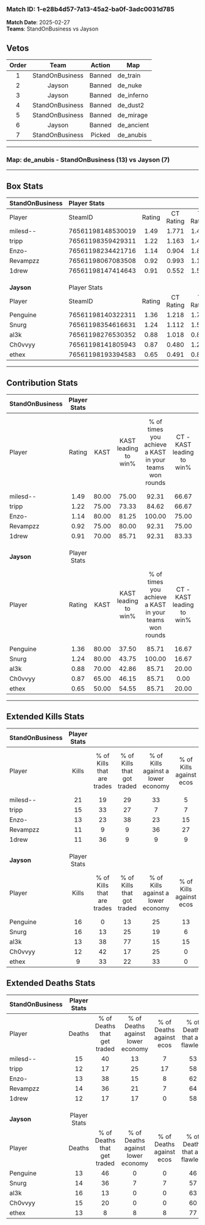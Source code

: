 ### Match ID: 1-e28b4d57-7a13-45a2-ba0f-3adc0031d785  
**Match Date**: 2025-02-27  
**Teams**: StandOnBusiness vs Jayson  

## Vetos  

| Order | Team | Action | Map |
| :---: | :--: | :----: | --- |
| 1 | StandOnBusiness | Banned | de_train |
| 2 | Jayson | Banned | de_nuke |
| 3 | Jayson | Banned | de_inferno |
| 4 | StandOnBusiness | Banned | de_dust2 |
| 5 | StandOnBusiness | Banned | de_mirage |
| 6 | Jayson | Banned | de_ancient |
| 7 | StandOnBusiness | Picked | de_anubis |

---  

### **Map**: de_anubis - StandOnBusiness (13) vs Jayson (7)  
---  

## Box Stats  

| **StandOnBusiness** | Player Stats      |        |           |          |       |       |       |         |        |      |     |
| :- | :- | :-: | :-: | :-: | :-: | :-: | :-: | :-: | :-: | :-: | :-: |
| Player              | SteamID           | Rating | CT Rating | T Rating | KAST  |  ADR  | Kills | Assists | Deaths | K/D  | HS% |
| milesd--            | 76561198148530019 |  1.49  |   1.771   |  1.461   | 80.00 | 101.2 |  21   |    2    |   15   | 1.40 | 47  |
| tripp               | 76561198359429311 |  1.22  |   1.163   |  1.434   | 75.00 | 83.0  |  15   |    3    |   12   | 1.25 | 66  |
| Enzo-               | 76561198234421716 |  1.14  |   0.904   |  1.834   | 80.00 | 76.8  |  13   |    7    |   13   | 1.00 | 92  |
| Revampzz            | 76561198067083508 |  0.92  |   0.993   |  1.160   | 75.00 | 61.2  |  11   |    3    |   14   | 0.79 | 45  |
| 1drew               | 76561198147414643 |  0.91  |   0.552   |  1.589   | 70.00 | 51.8  |  11   |    4    |   12   | 0.92 | 36  |
|                     |                   |        |           |          |       |       |       |         |        |      |     |
|                     |                   |        |           |          |       |       |       |         |        |      |     |
|                     |                   |        |           |          |       |       |       |         |        |      |     |
| **Jayson**          | Player Stats      |        |           |          |       |       |       |         |        |      |     |
| Player              | SteamID           | Rating | CT Rating | T Rating | KAST  |  ADR  | Kills | Assists | Deaths | K/D  | HS% |
| Penguine            | 76561198140322311 |  1.36  |   1.218   |  1.738   | 80.00 | 103.8 |  16   |    8    |   13   | 1.23 | 43  |
| Snurg               | 76561198354616631 |  1.24  |   1.112   |  1.550   | 80.00 | 85.2  |  16   |    1    |   14   | 1.14 | 68  |
| al3k                | 76561198276530352 |  0.88  |   1.018   |  0.882   | 70.00 | 51.6  |  13   |    2    |   16   | 0.81 | 46  |
| Ch0vvyy             | 76561198141805943 |  0.87  |   0.480   |  1.279   | 65.00 | 62.1  |  12   |    4    |   15   | 0.80 | 58  |
| ethex               | 76561198193394583 |  0.65  |   0.491   |  0.854   | 50.00 | 52.1  |   9   |    2    |   13   | 0.69 | 88  |
---  

## Contribution Stats  

| **StandOnBusiness** | Player Stats |       |                      |                                                        |                           |                                                             |                          |                                                            |
| :- | :-: | :-: | :-: | :-: | :-: | :-: | :-: | :-: |
| Player              |    Rating    | KAST  | KAST leading to win% | % of times you achieve a KAST in your teams won rounds | CT - KAST leading to win% | CT - % of times you achieve a KAST in your teams won rounds | T - KAST leading to win% | T - % of times you achieve a KAST in your teams won rounds |
| milesd--            |     1.49     | 80.00 |        75.00         |                         92.31                          |           66.67           |                           100.00                            |          85.71           |                           85.71                            |
| tripp               |     1.22     | 75.00 |        73.33         |                         84.62                          |           66.67           |                           100.00                            |          83.33           |                           71.43                            |
| Enzo-               |     1.14     | 80.00 |        81.25         |                         100.00                         |           75.00           |                           100.00                            |          87.50           |                           100.00                           |
| Revampzz            |     0.92     | 75.00 |        80.00         |                         92.31                          |           75.00           |                           100.00                            |          85.71           |                           85.71                            |
| 1drew               |     0.91     | 70.00 |        85.71         |                         92.31                          |           83.33           |                            83.33                            |          87.50           |                           100.00                           |
|                     |              |       |                      |                                                        |                           |                                                             |                          |                                                            |
|                     |              |       |                      |                                                        |                           |                                                             |                          |                                                            |
|                     |              |       |                      |                                                        |                           |                                                             |                          |                                                            |
| **Jayson**          | Player Stats |       |                      |                                                        |                           |                                                             |                          |                                                            |
| Player              |    Rating    | KAST  | KAST leading to win% | % of times you achieve a KAST in your teams won rounds | CT - KAST leading to win% | CT - % of times you achieve a KAST in your teams won rounds | T - KAST leading to win% | T - % of times you achieve a KAST in your teams won rounds |
| Penguine            |     1.36     | 80.00 |        37.50         |                         85.71                          |           16.67           |                           100.00                            |          50.00           |                           83.33                            |
| Snurg               |     1.24     | 80.00 |        43.75         |                         100.00                         |           16.67           |                           100.00                            |          60.00           |                           100.00                           |
| al3k                |     0.88     | 70.00 |        42.86         |                         85.71                          |           20.00           |                           100.00                            |          55.56           |                           83.33                            |
| Ch0vvyy             |     0.87     | 65.00 |        46.15         |                         85.71                          |           0.00            |                            0.00                             |          66.67           |                           100.00                           |
| ethex               |     0.65     | 50.00 |        54.55         |                         85.71                          |           20.00           |                           100.00                            |          83.33           |                           83.33                            |
---  

## Extended Kills Stats  

| **StandOnBusiness** | Player Stats |                            |                            |                                    |                         |                              |                                 |                                       |                    |           |
| :- | :-: | :-: | :-: | :-: | :-: | :-: | :-: | :-: | :-: | :-: |
| Player              |    Kills     | % of Kills that are trades | % of Kills that got traded | % of Kills against a lower economy | % of Kills against ecos | % of Kills that are flawless | % of Kills that are close duels | % of Kills that are assisted by flash | Pistol Round Kills | AWP Kills |
| milesd--            |      21      |             19             |             29             |                 33                 |            5            |              62              |               10                |                   0                   |         1          |     1     |
| tripp               |      15      |             33             |             27             |                 7                  |            7            |              47              |                0                |                   0                   |         0          |     4     |
| Enzo-               |      13      |             23             |             38             |                 23                 |           15            |              46              |                8                |                   0                   |         0          |     2     |
| Revampzz            |      11      |             9              |             9              |                 36                 |           27            |              73              |                0                |                   0                   |         0          |     2     |
| 1drew               |      11      |             36             |             9              |                 9                  |            9            |              82              |                9                |                   0                   |         0          |     1     |
|                     |              |                            |                            |                                    |                         |                              |                                 |                                       |                    |           |
|                     |              |                            |                            |                                    |                         |                              |                                 |                                       |                    |           |
|                     |              |                            |                            |                                    |                         |                              |                                 |                                       |                    |           |
| **Jayson**          | Player Stats |                            |                            |                                    |                         |                              |                                 |                                       |                    |           |
| Player              |    Kills     | % of Kills that are trades | % of Kills that got traded | % of Kills against a lower economy | % of Kills against ecos | % of Kills that are flawless | % of Kills that are close duels | % of Kills that are assisted by flash | Pistol Round Kills | AWP Kills |
| Penguine            |      16      |             0              |             13             |                 25                 |           13            |              56              |                6                |                   0                   |         0          |     0     |
| Snurg               |      16      |             13             |             25             |                 19                 |            6            |              56              |               13                |                   0                   |         0          |     0     |
| al3k                |      13      |             38             |             77             |                 15                 |           15            |              69              |                8                |                   0                   |         0          |     2     |
| Ch0vvyy             |      12      |             42             |             17             |                 25                 |            0            |              58              |               17                |                   0                   |         5          |     0     |
| ethex               |      9       |             33             |             22             |                 33                 |            0            |              56              |               11                |                   0                   |         0          |     0     |
## Extended Deaths Stats  

| **StandOnBusiness** | Player Stats |                             |                                   |                          |                               |                            |                           |               |
| :- | :-: | :-: | :-: | :-: | :-: | :-: | :-: | :-: |
| Player              |    Deaths    | % of Deaths that get traded | % of Deaths against lower economy | % of Deaths against ecos | % of Deaths that are flawless | % of Deaths that are close | % of Deaths while blinded | Deaths to AWP |
| milesd--            |      15      |             40              |                13                 |            7             |              53               |             13             |             0             |       2       |
| tripp               |      12      |             17              |                25                 |            17            |              58               |             17             |             0             |       1       |
| Enzo-               |      13      |             38              |                15                 |            8             |              62               |             8              |             0             |       0       |
| Revampzz            |      14      |             36              |                21                 |            7             |              64               |             14             |             0             |       1       |
| 1drew               |      12      |             17              |                17                 |            0             |              58               |             0              |             0             |       1       |
|                     |              |                             |                                   |                          |                               |                            |                           |               |
|                     |              |                             |                                   |                          |                               |                            |                           |               |
|                     |              |                             |                                   |                          |                               |                            |                           |               |
| **Jayson**          | Player Stats |                             |                                   |                          |                               |                            |                           |               |
| Player              |    Deaths    | % of Deaths that get traded | % of Deaths against lower economy | % of Deaths against ecos | % of Deaths that are flawless | % of Deaths that are close | % of Deaths while blinded | Deaths to AWP |
| Penguine            |      13      |             46              |                 0                 |            0             |              46               |             8              |             0             |       0       |
| Snurg               |      14      |             36              |                 7                 |            7             |              57               |             0              |             0             |       0       |
| al3k                |      16      |             13              |                 0                 |            0             |              63               |             13             |             0             |       1       |
| Ch0vvyy             |      15      |             20              |                 0                 |            0             |              60               |             0              |             0             |       0       |
| ethex               |      13      |              8              |                 8                 |            8             |              77               |             8              |             0             |       0       |
